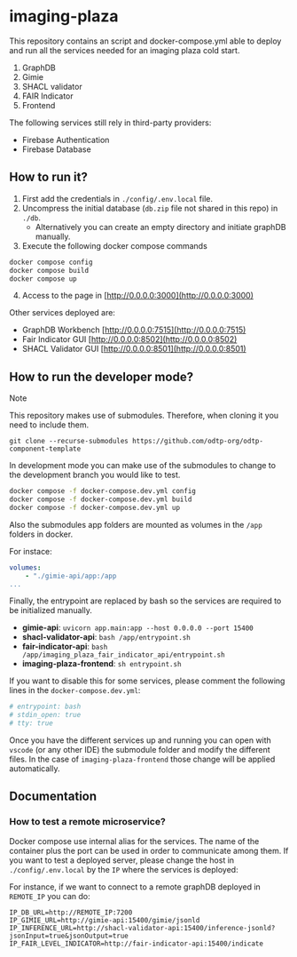 # imaging-plaza
This repository contains an script and docker-compose.yml able to deploy and run all the services needed for an imaging plaza cold start. 

1. GraphDB
2. Gimie
3. SHACL validator
4. FAIR Indicator
5. Frontend

The following services still rely in third-party providers:

- Firebase Authentication
- Firebase Database

## How to run it?

1. First add the credentials in `./config/.env.local` file.
2. Uncompress the initial database (`db.zip` file not shared in this repo) in `./db`.
    - Alternatively you can create an empty directory and initiate graphDB manually. 
3. Execute the following docker compose commands

``` bash
docker compose config
docker compose build
docker compose up
```

4. Access to the page in [http://0.0.0.0:3000](http://0.0.0.0:3000)

Other services deployed are: 

- GraphDB Workbench [http://0.0.0.0:7515](http://0.0.0.0:7515)
- Fair Indicator GUI [http://0.0.0.0:8502](http://0.0.0.0:8502)
- SHACL Validator GUI [http://0.0.0.0:8501](http://0.0.0.0:8501)

## How to run the developer mode?

> [!NOTE]  
> This repository makes use of submodules. Therefore, when cloning it you need to include them.
>  
> `git clone --recurse-submodules https://github.com/odtp-org/odtp-component-template`

In development mode you can make use of the submodules to change to the development branch you would like to test.

``` bash
docker compose -f docker-compose.dev.yml config
docker compose -f docker-compose.dev.yml build
docker compose -f docker-compose.dev.yml up
```

Also the submodules app folders are mounted as volumes in the `/app` folders in docker.

For instace:

``` yaml
volumes:
    - "./gimie-api/app:/app
...
```

Finally, the entrypoint are replaced by bash so the services are required to be initialized manually.

- **gimie-api**: `uvicorn app.main:app --host 0.0.0.0 --port 15400`
- **shacl-validator-api**: `bash /app/entrypoint.sh`
- **fair-indicator-api**: `bash /app/imaging_plaza_fair_indicator_api/entrypoint.sh`
- **imaging-plaza-frontend**: `sh entrypoint.sh`

If you want to disable this for some services, please comment the following lines in the `docker-compose.dev.yml`:

``` yaml
# entrypoint: bash 
# stdin_open: true
# tty: true
```

Once you have the different services up and running you can open with `vscode` (or any other IDE) the submodule folder and modify the different files. In the case of `imaging-plaza-frontend` those change will be applied automatically.


## Documentation

### How to test a remote microservice?

Docker compose use internal alias for the services. The name of the container plus the port can be used in order to communicate among them. If you want to test a deployed server, please change the host in `./config/.env.local` by the `IP` where the services is deployed:

For instance, if we want to connect to a remote graphDB deployed in `REMOTE_IP` you can do:

```
IP_DB_URL=http://REMOTE_IP:7200
IP_GIMIE_URL=http://gimie-api:15400/gimie/jsonld
IP_INFERENCE_URL=http://shacl-validator-api:15400/inference-jsonld?jsonInput=true&jsonOutput=true
IP_FAIR_LEVEL_INDICATOR=http://fair-indicator-api:15400/indicate
```
